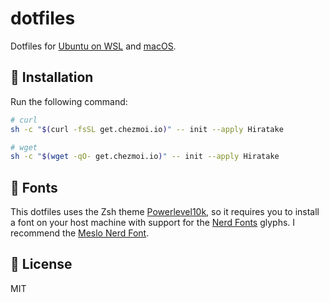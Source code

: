 # dotfiles

Dotfiles for [Ubuntu on WSL](https://ubuntu.com/desktop/wsl) and [macOS](https://www.apple.com/macos/).

## 🚀 Installation

Run the following command:

```sh
# curl
sh -c "$(curl -fsSL get.chezmoi.io)" -- init --apply Hiratake

# wget
sh -c "$(wget -qO- get.chezmoi.io)" -- init --apply Hiratake
```

## 🔡 Fonts

This dotfiles uses the Zsh theme [Powerlevel10k](https://github.com/romkatv/powerlevel10k), so it requires you to install a font on your host machine with support for the [Nerd Fonts](https://github.com/ryanoasis/nerd-fonts) glyphs. I recommend the [Meslo Nerd Font](https://github.com/romkatv/powerlevel10k#fonts).

## 📃 License

MIT
